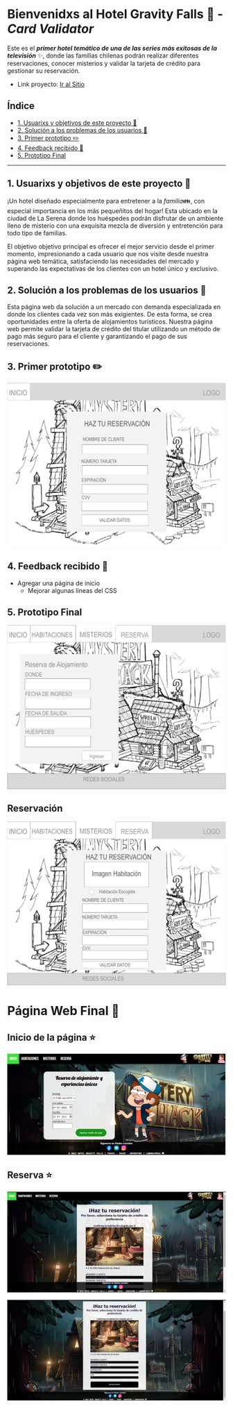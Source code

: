 # Bienvenidxs al Hotel Gravity Falls :evergreen_tree: - _Card Validator_

Este es el **_primer hotel temático de una de las series más exitosas de la televisión_** :sparkles:, donde las familias chilenas podrán realizar diferentes reservaciones, conocer misterios y validar la tarjeta de crédito para gestionar su reservación.

- Link proyecto: [Ir al Sitio](https://paulasofiagc.github.io/SCL021-card-validation/)

## Índice

- [1. Usuarixs y objetivos de este proyecto :sparkling_heart:](#1-usuarixs-y-objetivos-de-este-proyecto-sparklingheart)
- [2. Solución a los problemas de los usuarios :star2:](#2-solución-a-los-problemas-de-los-usuarios-star2)
- [3. Primer prototipo :pencil2:](#3-primer-prototipo-pencil2)
- [4. Feedback recibido :hibiscus: ](#4-feedback-recibido-hibiscus)
- [5. Prototipo Final ](#5-prototipo-final)

---

## 1. Usuarixs y objetivos de este proyecto :sparkling_heart:

¡Un hotel diseñado especialmente para entretener a la _familia_:family:, con especial importancia en los más pequeñitos del hogar! Esta ubicado en la ciudad de La Serena donde los huéspedes podrán disfrutar de un ambiente lleno de misterio con una exquisita mezcla de diversión y entretención para todo tipo de familias.

El objetivo objetivo principal es ofrecer el mejor servicio desde el primer momento, impresionando a cada usuario que nos visite desde nuestra página web temática, satisfaciendo las necesidades del mercado y superando las expectativas de los clientes con un hotel único y exclusivo.

## 2. Solución a los problemas de los usuarios :star2:

Esta página web da solución a un mercado con demanda especializada en donde los clientes cada vez son más exigientes. De esta forma, se crea oportunidades entre la oferta de alojamientos turísticos. Nuestra página web permite validar la tarjeta de crédito del titular utilizando un método de pago más seguro para el cliente y garantizando el pago de sus reservaciones.

## 3. Primer prototipo :pencil2:

![](src/prototype/preprototipo1.png)

## 4. Feedback recibido :hibiscus:

- Agregar una página de inicio
  - Mejorar algunas líneas del CSS

## 5. Prototipo Final

![](src/prototype/Prototipo1.png)

## Reservación

![](src/prototype/Prototipo2.png)

# Página Web Final :exploding_head:

## Inicio de la página :star:

![](src/prototype/InicioHGF.png)

## Reserva :star:

![](src/prototype/Reserva1.png)

![](src/prototype/Reserva2.png)
